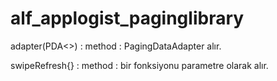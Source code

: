 # alf_applogist_paginglibrary

adapter(PDA<>) : method : PagingDataAdapter alır.

swipeRefresh{} : method : bir fonksiyonu parametre olarak alır.
